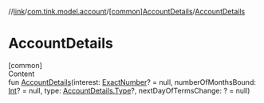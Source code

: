 //[link](../../index.md)/[com.tink.model.account](../index.md)/[[common]AccountDetails](index.md)/[AccountDetails](-account-details.md)



# AccountDetails  
[common]  
Content  
fun [AccountDetails](-account-details.md)(interest: [ExactNumber](../../com.tink.model.misc/[common]-exact-number/index.md)? = null, numberOfMonthsBound: [Int](https://kotlinlang.org/api/latest/jvm/stdlib/kotlin/-int/index.html)? = null, type: [AccountDetails.Type](-type/index.md)?, nextDayOfTermsChange: <ERROR CLASS>? = null)  



